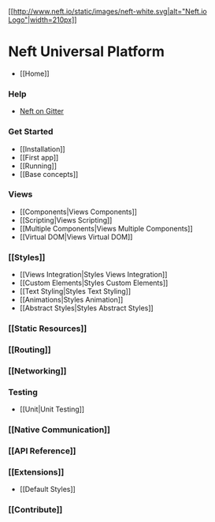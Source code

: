 [[[http://www.neft.io/static/images/neft-white.svg|alt="Neft.io Logo"|width=210px]]](http://neft.io)

# Neft Universal Platform

- [[Home]]

### Help
- [Neft on Gitter](https://gitter.im/Neft-io/neft)

### Get Started
- [[Installation]]
- [[First app]]
- [[Running]]
- [[Base concepts]]

### Views
- [[Components|Views Components]]
- [[Scripting|Views Scripting]]
- [[Multiple Components|Views Multiple Components]]
- [[Virtual DOM|Views Virtual DOM]]

### [[Styles]]
- [[Views Integration|Styles Views Integration]]
- [[Custom Elements|Styles Custom Elements]]
- [[Text Styling|Styles Text Styling]]
- [[Animations|Styles Animation]]
- [[Abstract Styles|Styles Abstract Styles]]

### [[Static Resources]]

### [[Routing]]

### [[Networking]]

### Testing
- [[Unit|Unit Testing]]

### [[Native Communication]]

### [[API Reference]]

### [[Extensions]]
- [[Default Styles]]

### [[Contribute]]